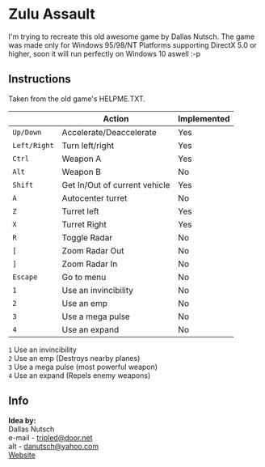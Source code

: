 # Zulu Assault
I'm trying to recreate this old awesome game by Dallas Nutsch.
The game was made only for Windows 95/98/NT Platforms supporting DirectX 5.0 or higher, soon it will run perfectly on Windows 10 aswell :-p

## Instructions

Taken from the old game's HELPME.TXT.

|     |Action|Implemented|
|-----|------|-----------|
|`Up/Down` |Accelerate/Deaccelerate|Yes|
|`Left/Right`|Turn left/right|Yes|
|`Ctrl`|Weapon A|Yes|
|`Alt`|Weapon B|No|
|`Shift`|Get In/Out of current vehicle|Yes|
|`A`|Autocenter turret|No|
|`Z`|Turret left|Yes|
|`X`|Turret Right|Yes|
|`R`|Toggle Radar|No|
|`[` |Zoom Radar Out|No|
|`]`|Zoom Radar In|No|
|`Escape`|Go to menu|No|
|`1`|Use an invincibility  |No|
|`2`|Use an emp|No|
|`3`|Use a mega pulse|No|
|`4`|Use an expand |No|

`1` Use an invincibility  
`2` Use an emp (Destroys nearby planes)  
`3` Use a mega pulse (most powerful weapon)  
`4` Use an expand (Repels enemy weapons)

## Info
**Idea by:**  
Dallas Nutsch  
 e-mail - tripled@door.net  
 alt    - danutsch@yahoo.com  
[Website](www.door.net/arrowhead)
